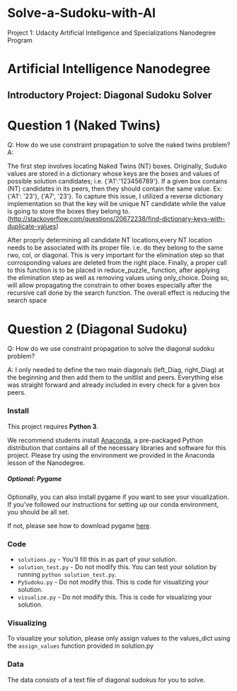 # Solve-a-Sudoku-with-AI
Project 1: Udacity Artificial Intelligence and Specializations Nanodegree Program

# Artificial Intelligence Nanodegree
## Introductory Project: Diagonal Sudoku Solver

# Question 1 (Naked Twins)
Q: How do we use constraint propagation to solve the naked twins problem?  
A: 

The first step involves locating Naked Twins (NT) boxes. Originally, Suduko values are stored in a dictionary whose keys are the boxes and values of possible solution candidates; i.e. {'A1':'123456789'}. If a given box contains (NT) candidates in its peers, then they should contain the same value. Ex: {'A1': '23'}, {'A7', '23'}. To capture this issue, I utilized a reverse dictionary implementation so that the key will be unique NT candidate while the value is going to store the boxes they belong to.  (http://stackoverflow.com/questions/20672238/find-dictionary-keys-with-duplicate-values)
  
After proprly determining all candidate NT locations,every NT location needs to be associated with its proper file. i.e. do they belong to the same rwo, col, or diagonal. This is very important for the elimination step so that corrosponding values are deleted from the right place.
Finally, a proper call to this function is to be placed in reduce_puzzle_ function, after applying the elimination step as well as removing values using only_choice. Doing so, will allow propagating the constrain to other boxes especially after the recursive call done by the search function. The overall effect is reducing the search space       



# Question 2 (Diagonal Sudoku)
Q: How do we use constraint propagation to solve the diagonal sudoku problem?  

A: 
I only needed to define the two main diagonals (left_Diag, right_Diag) at the beginning and then add them to the unitlist and peers. Everything else was straight forward and already included in every check for a given box peers.  





### Install

This project requires **Python 3**.

We recommend students install [Anaconda](https://www.continuum.io/downloads), a pre-packaged Python distribution that contains all of the necessary libraries and software for this project. 
Please try using the environment we provided in the Anaconda lesson of the Nanodegree.

##### Optional: Pygame

Optionally, you can also install pygame if you want to see your visualization. If you've followed our instructions for setting up our conda environment, you should be all set.

If not, please see how to download pygame [here](http://www.pygame.org/download.shtml).

### Code

* `solutions.py` - You'll fill this in as part of your solution.
* `solution_test.py` - Do not modify this. You can test your solution by running `python solution_test.py`.
* `PySudoku.py` - Do not modify this. This is code for visualizing your solution.
* `visualize.py` - Do not modify this. This is code for visualizing your solution.

### Visualizing

To visualize your solution, please only assign values to the values_dict using the ```assign_values``` function provided in solution.py

### Data

The data consists of a text file of diagonal sudokus for you to solve.